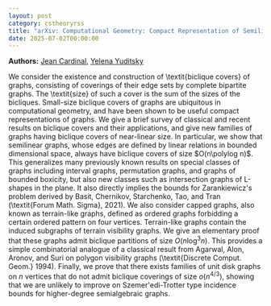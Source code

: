 ```yaml
---
layout: post
category: cstheoryrss
title: "arXiv: Computational Geometry: Compact Representation of Semilinear and Terrain-like Graphs"
date: 2025-07-02T00:00:00
---
```


**Authors:** [Jean Cardinal](https://dblp.uni-trier.de/search?q=Jean+Cardinal), [Yelena Yuditsky](https://dblp.uni-trier.de/search?q=Yelena+Yuditsky)

We consider the existence and construction of \textit{biclique covers} of
graphs, consisting of coverings of their edge sets by complete bipartite
graphs. The \textit{size} of such a cover is the sum of the sizes of the
bicliques. Small-size biclique covers of graphs are ubiquitous in computational
geometry, and have been shown to be useful compact representations of graphs.
We give a brief survey of classical and recent results on biclique covers and
their applications, and give new families of graphs having biclique covers of
near-linear size.
In particular, we show that semilinear graphs, whose edges are defined by
linear relations in bounded dimensional space, always have biclique covers of
size $O(n\polylog n)$. This generalizes many previously known results on
special classes of graphs including interval graphs, permutation graphs, and
graphs of bounded boxicity, but also new classes such as intersection graphs of
L-shapes in the plane. It also directly implies the bounds for Zarankiewicz's
problem derived by Basit, Chernikov, Starchenko, Tao, and Tran (\textit{Forum
Math. Sigma}, 2021).
We also consider capped graphs, also known as terrain-like graphs, defined as
ordered graphs forbidding a certain ordered pattern on four vertices.
Terrain-like graphs contain the induced subgraphs of terrain visibility graphs.
We give an elementary proof that these graphs admit biclique partitions of size
$O(n\log^3 n)$. This provides a simple combinatorial analogue of a classical
result from Agarwal, Alon, Aronov, and Suri on polygon visibility graphs
(\textit{Discrete Comput. Geom.} 1994).
Finally, we prove that there exists families of unit disk graphs on $n$
vertices that do not admit biclique coverings of size $o(n^{4/3})$, showing
that we are unlikely to improve on Szemer\'edi-Trotter type incidence bounds
for higher-degree semialgebraic graphs.
